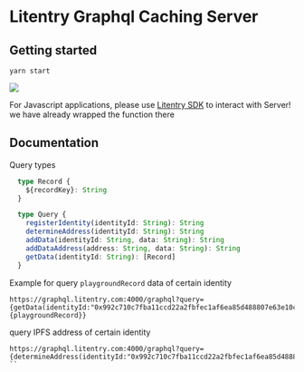 # Litentry Graphql Caching Server

## Getting started

```
yarn start
```

![](https://imgur.com/hElq68i.png)


For Javascript applications, please use [Litentry SDK](https://github.com/litentry/litentry-sdk) to interact with Server! we have already wrapped the function there

## Documentation

Query types

```typescript
  type Record {
    ${recordKey}: String
  }

  type Query {
    registerIdentity(identityId: String): String
    determineAddress(identityId: String): String
    addData(identityId: String, data: String): String
    addDataAddress(address: String, data: String): String
    getData(identityId: String): [Record]
  }
```

Example for query `playgroundRecord` data of certain identity  

```
https://graphql.litentry.com:4000/graphql?query={getData(identityId:"0x992c710c7fba11ccd22a2fbfec1af6ea85d488807e63e10cbbd16256fcf95752"){playgroundRecord}}
```

query IPFS address of certain identity
```
https://graphql.litentry.com:4000/graphql?query={determineAddress(identityId:"0x992c710c7fba11ccd22a2fbfec1af6ea85d488807e63e10cbbd16256fcf95752")}
``

